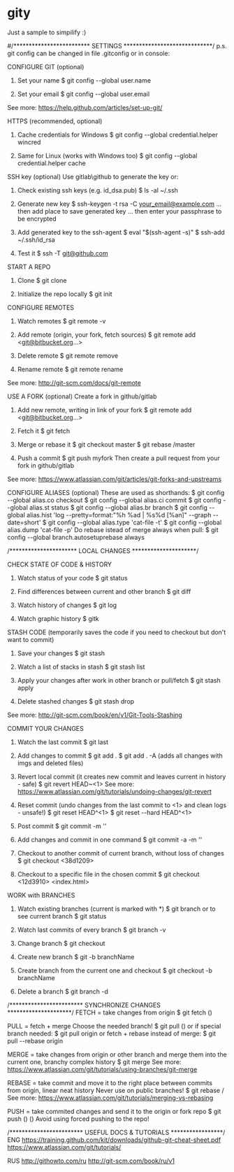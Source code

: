 # gity

Just a sample to simpilify :)

#/************************* SETTINGS *****************************/
p.s. git config can be changed in file .gitconfig or in console:

CONFIGURE GIT (optional)
1. Set your name
$ git config --global user.name <YOUR NAME>

2. Set your email
$ git config --global user.email <YOUR EMAIL ADDRESS>

See more: https://help.github.com/articles/set-up-git/

HTTPS (recommended, optional)
1. Cache credentials for Windows
$ git config --global credential.helper wincred

2. Same for Linux (works with Windows too)
$ git config --global credential.helper cache

SSH key (optional)
Use gitlab\github to generate the key or:

1. Check existing ssh keys (e.g. id_dsa.pub)
$ ls -al ~/.ssh

2. Generate new key
$ ssh-keygen -t rsa -C <your_email@example.com>
... then add place to save generated key
... then enter your passphrase to be encrypted

3. Add generated key to the ssh-agent
$ eval "$(ssh-agent -s)"
$ ssh-add ~/.ssh/id_rsa

4. Test it
$ ssh -T <git@github.com>

START A REPO
1. Clone
$ git clone <copy here https or ssh link to the repo>

2. Initialize the repo locally
$ git init

CONFIGURE REMOTES
1. Watch remotes
$ git remote -v

2. Add remote (origin, your fork, fetch sources)
$ git remote add <remoteName> <git@bitbucket.org...>

3. Delete remote
$ git remote remove <remoteName>

4. Rename remote
$ git remote rename <oldName> <newName>

See more: http://git-scm.com/docs/git-remote

USE A FORK (optional)
Create a fork in github/gitlab
1. Add new remote, writing in link of your fork
$ git remote add <myfork> <git@bitbucket.org...>

2. Fetch it
$ git fetch <myfork>

3. Merge or rebase it
$ git checkout master
$ git rebase <myfork>/master

4. Push a commit
$ git push myfork <localBranch> <remoteBranch>
Then create a pull request from your fork in github/gitlab

See more: https://www.atlassian.com/git/articles/git-forks-and-upstreams

CONFIGURE ALIASES (optional)
These are used as shorthands:
$ git config --global alias.co checkout
$ git config --global alias.ci commit
$ git config --global alias.st status
$ git config --global alias.br branch
$ git config --global alias.hist 'log --pretty=format:"%h %ad | %s%d [%an]" --graph --date=short'
$ git config --global alias.type 'cat-file -t'
$ git config --global alias.dump 'cat-file -p'
Do rebase istead of merge always when pull:
$ git config --global branch.autosetuprebase always

/********************** LOCAL CHANGES *********************/

CHECK STATE OF CODE & HISTORY
1. Watch status of your code
$ git status

2. Find differences between current and other branch
$ git diff <branch>

3. Watch history of changes
$ git log

4. Watch graphic history
$ gitk

STASH CODE (temporarily saves the code if you need to checkout but don't want to commit)
1. Save your changes 
$ git stash

2. Watch a list of stacks in stash
$ git stash list

3. Apply your changes after work in other branch or pull/fetch
$ git stash apply

4. Delete stashed changes
$ git stash drop

See more: http://git-scm.com/book/en/v1/Git-Tools-Stashing

COMMIT YOUR CHANGES
1. Watch the last commit
$ git last

2. Add changes to commit
$ git add .
$ git add . -A (adds all changes with imgs and deleted files)

3. Revert local commit (it creates new commit and leaves current in history - safe)
$ git revert HEAD~<1>
See more: https://www.atlassian.com/git/tutorials/undoing-changes/git-revert

4. Reset commit (undo changes from the last commit to <1> and clean logs - unsafe!)
$ git reset HEAD^<1>
$ git reset --hard HEAD^<1>

3. Post commit
$ git commit -m '<Your message with changes here>'

4. Add changes and commit in one command
$ git commit -a -m '<Your message with changes here>'

5. Checkout to another commit of current branch, without loss of changes
$ git checkout <38d1209> 

6. Checkout to a specific file in the chosen commit
$ git checkout <12d3910> <index.html>

WORK with BRANCHES
1. Watch existing branches (current is marked with *)
$ git branch
or to see current branch
$ git status

2. Watch last commits of every branch
$ git branch -v

3. Change branch
$ git checkout <branch2>

4. Create new branch
$ git -b branchName

5. Create branch from the current one and checkout
$ git checkout -b branchName

6. Delete a branch
$ git branch -d <branchName>

/************************ SYNCHRONIZE CHANGES *********************/
FETCH = take changes from origin
$ git fetch (<origin>)

PULL = fetch + merge
Choose the needed branch!
$ git pull (<origin>)
or if special branch needed:
$ git pull origin <branch>
or fetch + rebase instead of merge:
$ git pull --rebase origin

MERGE = take changes from origin or other branch and merge them into the current one, branchy complex history
$ git merge <branch>
See more: https://www.atlassian.com/git/tutorials/using-branches/git-merge

REBASE = take commit and move it to the right place between commits from origin, linear neat history
Never use on public branches!
$ git rebase <origin>/<branch>
See more: https://www.atlassian.com/git/tutorials/merging-vs-rebasing

PUSH = take commited changes and send it to the origin or fork repo
$ git push (<origin>) (<branch>)
Avoid using forced pushing to the repo!

/************************ USEFUL DOCS & TUTORIALS *****************/
ENG
https://training.github.com/kit/downloads/github-git-cheat-sheet.pdf
https://www.atlassian.com/git/tutorials/

RUS
http://githowto.com/ru
http://git-scm.com/book/ru/v1
